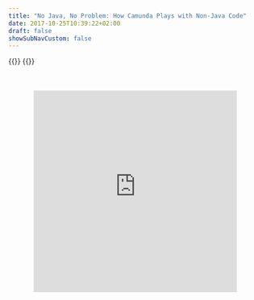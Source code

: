 ```yaml
---
title: "No Java, No Problem: How Camunda Plays with Non-Java Code"
date: 2017-10-25T10:39:22+02:00
draft: false
showSubNavCustom: false
---
```


{{<highlight title="No Java, No Problem: How Camunda Plays with Non-Java Code" >}}
{{</highlight>}}
<div align="center" style="margin-bottom: 100px;margin-top: 50px;">
  <iframe src="https://player.vimeo.com/video/281931684" class="embed-responsive-item" width="80%" height="400" frameborder="0" allow="fullscreen"></iframe>
</div>
